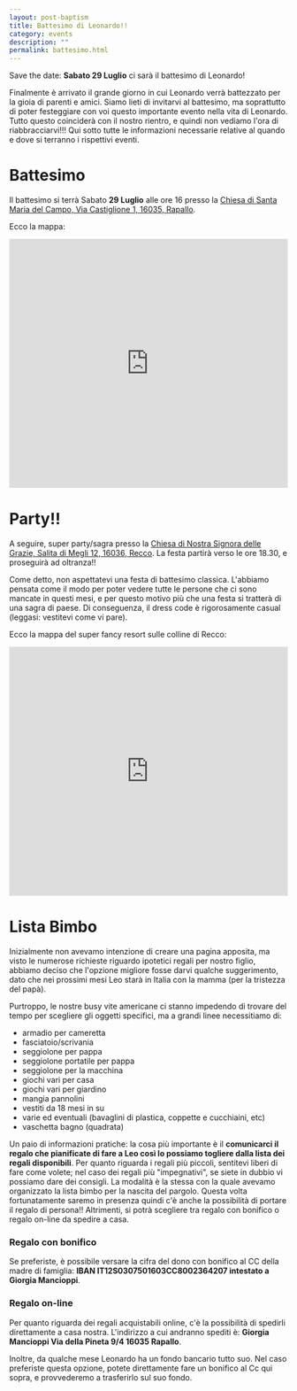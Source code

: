 ```yaml
---
layout: post-baptism
title: Battesimo di Leonardo!!
category: events
description: ""
permalink: battesimo.html
---
```


Save the date: **Sabato 29 Luglio** ci sarà il battesimo di Leonardo!

Finalmente è arrivato il grande giorno in cui Leonardo verrà battezzato per la gioia di parenti e amici.
Siamo lieti di invitarvi al battesimo, ma soprattutto di poter festeggiare con voi questo importante evento nella vita di Leonardo. Tutto questo coinciderà con il nostro rientro, e quindi non vediamo l'ora di riabbracciarvi!!! Qui sotto tutte le informazioni necessarie relative al quando e dove si terranno i rispettivi eventi.

# Battesimo

Il battesimo si terrà Sabato **29 Luglio** alle ore 16 presso la [Chiesa di Santa Maria del Campo, Via Castiglione 1, 16035, Rapallo](https://www.google.com/maps/place/Santa+Maria+Del+Campo/@44.3582979,9.1913479,17z/data=!3m1!4b1!4m5!3m4!1s0x12d4a077625a68bd:0xd4000e8d65bacbc4!8m2!3d44.3582979!4d9.1935366).

Ecco la mappa:

<iframe src="https://www.google.com/maps/embed?pb=!1m18!1m12!1m3!1d4797.539437535479!2d9.192993395392223!3d44.358568998791526!2m3!1f0!2f0!3f0!3m2!1i1024!2i768!4f13.1!3m3!1m2!1s0x12d4a077625a68bd%3A0xd4000e8d65bacbc4!2sSanta+Maria+Del+Campo!5e0!3m2!1sen!2sus!4v1498344365400" width="100%" height="450" frameborder="0" style="border:0" allowfullscreen></iframe>

# Party!!

A seguire, super party/sagra presso la [Chiesa di Nostra Signora delle Grazie, Salita di Megli 12, 16036, Recco](https://www.google.com/maps/place/Chiesa+Nostra+Signora+delle+Grazie/@44.3641918,9.1380172,17.5z/data=!4m13!1m7!3m6!1s0x12d35e4e031404bf:0x3401d795df3afeb0!2sSalita+Megli,+16036+Recco+GE,+Italy!3b1!8m2!3d44.3626501!4d9.1393194!3m4!1s0x0:0xfa893e7657e300a1!8m2!3d44.3636719!4d9.1383713). La festa partirà verso le ore 18.30, e proseguirà ad oltranza!!

Come detto, non aspettatevi una festa di battesimo classica. L'abbiamo pensata come il modo per poter vedere tutte le persone che ci sono mancate in questi mesi, e per questo motivo più che una festa si tratterà di una sagra di paese. Di conseguenza, il dress code è rigorosamente casual (leggasi: vestitevi come vi pare).

Ecco la mappa del super fancy resort sulle colline di Recco:

<iframe src="https://www.google.com/maps/embed?pb=!1m18!1m12!1m3!1d2016.9232790878784!2d9.138017212295182!3d44.36419178424728!2m3!1f0!2f0!3f0!3m2!1i1024!2i768!4f13.1!3m3!1m2!1s0x0%3A0xfa893e7657e300a1!2sChiesa+Nostra+Signora+delle+Grazie!5e0!3m2!1sen!2sus!4v1498344547492" width="100%" height="450" frameborder="0" style="border:0" allowfullscreen></iframe>

# Lista Bimbo

Inizialmente non avevamo intenzione di creare una pagina apposita, ma visto le numerose richieste riguardo ipotetici regali per nostro figlio, abbiamo deciso che l'opzione migliore fosse darvi qualche suggerimento, dato che nei prossimi mesi Leo starà in Italia con la mamma (per la tristezza del papà).

Purtroppo, le nostre busy vite americane ci stanno impedendo di trovare del tempo per scegliere gli oggetti specifici, ma a grandi linee necessitiamo di:

 * armadio per cameretta
 * fasciatoio/scrivania
 * seggiolone per pappa
 * seggiolone portatile per pappa
 * seggiolone per la macchina
 * giochi vari per casa
 * giochi vari per giardino
 * mangia pannolini
 * vestiti da 18 mesi in su
 * varie ed eventuali (bavaglini di plastica, coppette e cucchiaini, etc)
 * vaschetta bagno (quadrata)


Un paio di informazioni pratiche: la cosa più importante è il **comunicarci il regalo che pianificate di fare a Leo così lo possiamo togliere dalla lista dei regali disponibili**. Per quanto riguarda i regali più piccoli, sentitevi liberi di fare come volete; nel caso dei regali più "impegnativi", se siete in dubbio vi possiamo dare dei consigli. La modalità è la stessa con la quale avevamo organizzato la lista bimbo per la nascita del pargolo. Questa volta fortunatamente saremo in presenza quindi c'è anche la possibilità di portare il regalo di persona!! Altrimenti, si potrà scegliere tra regalo con bonifico o regalo on-line da spedire a casa.

<div class="row">
<div class="col-md-6">
<h3>Regalo con bonifico</h3>
<p> Se preferiste, è possibile versare la cifra del dono con bonifico al CC della madre di famiglia: <b>IBAN IT12S0307501603CC8002364207 intestato a Giorgia Mancioppi</b>. </p>
</div>
<div class="col-md-6">
<h3>Regalo on-line</h3>
<p> Per quanto riguarda dei regali acquistabili online, c'è la possibilità di spedirli direttamente a casa nostra. L'indirizzo a cui andranno spediti è: <b>Giorgia Mancioppi Via della Pineta 9/4 16035 Rapallo</b>.</p>
</div>
</div>

Inoltre, da qualche mese Leonardo ha un fondo bancario tutto suo. Nel caso preferiste questa opzione, potete direttamente fare un bonifico al Cc qui sopra, e provvederemo a trasferirlo sul suo fondo.
